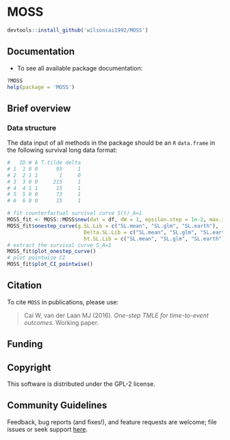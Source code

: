# MOSS

<!-- [![CRAN_Status_Badge](http://www.r-pkg.org/badges/version/MOSS)](http://cran.rstudio.com/web/packages/MOSS/index.html) -->
<!-- [![](http://cranlogs.r-pkg.org/badges/MOSS)](http://cran.rstudio.com/web/packages/MOSS/index.html) [![](http://cranlogs.r-pkg.org/badges/grand-total/MOSS)](http://cran.rstudio.com/web/packages/MOSS/index.html) -->
<!-- [![Travis-CI Build Status](https://travis-ci.org/wilsoncai1992/MOSS.svg?branch=master)](https://travis-ci.org/wilsoncai1992/MOSS) -->


```R
devtools::install_github('wilsoncai1992/MOSS')
```

## Documentation

* To see all available package documentation:

```R
?MOSS
help(package = 'MOSS')
```

## Brief overview

### Data structure

The data input of all methods in the package should be an `R` `data.frame` in the following survival long data format:

```R
#   ID W A T.tilde delta
# 1  1 0 0      95     1
# 2  2 1 1       1     0
# 3  3 0 0     215     1
# 4  4 1 1      15     1
# 5  5 0 0      73     1
# 6  6 0 0      15     1
```

```R
# fit counterfactual survival curve S(t)_A=1
MOSS_fit <- MOSS::MOSS$new(dat = df, dW = 1, epsilon.step = 1e-2, max.iter = 2e2, verbose = FALSE)
MOSS_fit$onestep_curve(g.SL.Lib = c("SL.mean", "SL.glm", "SL.earth"),
                         Delta.SL.Lib = c("SL.mean", "SL.glm", "SL.earth"),
                         ht.SL.Lib = c("SL.mean", "SL.glm", "SL.earth"))
# extract the survival curve S_A=1
MOSS_fit$plot_onestep_curve()
# plot pointwise CI
MOSS_fit$plot_CI_pointwise()
```


## Citation
To cite `MOSS` in publications, please use:
> Cai W, van der Laan MJ (2016). *One-step TMLE for time-to-event outcomes.* Working paper.

## Funding

## Copyright
This software is distributed under the GPL-2 license.

## Community Guidelines
Feedback, bug reports (and fixes!), and feature requests are welcome; file issues or seek support [here](https://github.com/wilsoncai1992/onestep_survival/issues).
